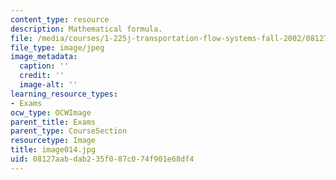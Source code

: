 ```yaml
---
content_type: resource
description: Mathematical formula.
file: /media/courses/1-225j-transportation-flow-systems-fall-2002/08127aabdab235f087c074f901e68df4_image014.jpg
file_type: image/jpeg
image_metadata:
  caption: ''
  credit: ''
  image-alt: ''
learning_resource_types:
- Exams
ocw_type: OCWImage
parent_title: Exams
parent_type: CourseSection
resourcetype: Image
title: image014.jpg
uid: 08127aab-dab2-35f0-87c0-74f901e68df4
---
```

